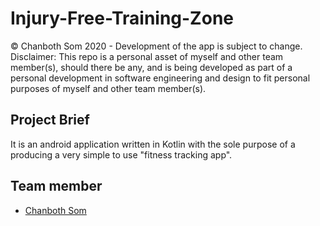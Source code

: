 # Injury-Free-Training-Zone
© Chanboth Som 2020 - Development of the app is subject to change.
Disclaimer: This repo is a personal asset of myself and other team member(s), should there be any, and is being developed as part of a personal development in software engineering and design to fit personal purposes of myself and other team member(s).

## Project Brief
It is an android application written in Kotlin with the sole purpose of a producing a very simple to use "fitness tracking app".

## Team member
- [Chanboth Som](https://github.com/ferics)
